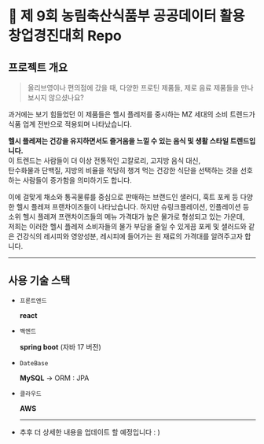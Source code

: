 # 🌱 제 9회 농림축산식품부 공공데이터 활용 창업경진대회 Repo

## 프로젝트 개요
> 올리브영이나 편의점에 갔을 때, 다양한 프로틴 제품들, 제로 음료 제품들을 만나보시지 않으셨나요?       

과거에는 보기 힘들었던 이 제품들은 헬시 플레저를 중시하는 MZ 세대의 소비 트렌드가 식품 업계 전반으로 적용되며 나타났습니다.        

**헬시 플레져는 건강을 유지하면서도 즐거움을 느낄 수 있는 음식 및 생활 스타일 트렌드입니다.**       
이 트렌드는 사람들이 더 이상 전통적인 고칼로리, 고지방 음식 대신,    
탄수화물과 단백질, 지방의 비율을 적당히 챙겨 먹는 건강한 식단을 선택하는 것을 선호하는 사람들이 증가함을 의미하기도 합니다.      
           
이에 걸맞게 채소와 통곡물류를 중심으로 판매하는 브랜드인 샐러디, 훅트 포케 등 다양한 헬시 플레져 프랜차이즈들이 나타났습니다.
하지만 슈링크플레이션, 인플레이션 등 소위 헬시 플레져 프랜차이즈들의 메뉴 가격대가 높은 물가로 형성되고 있는 가운데,    
저희는 이러한 헬시 플레져 소비자들의 물가 부담을 줄일 수 있게끔 포케 및 샐러드와 같은 건강식의 레시피와 영양성분, 레시피에 들어가는 원 재료의 가격대를 알려주고자 합니다.         

---

## 사용 기술 스택

- `프론트엔드`
    
    **react**
    
- `백엔드`
    
    **spring boot** (자바 17 버전)
    
- `DateBase`
    
    **MySQL**
    → ORM : JPA  
    
- `클라우드`
    
    **AWS**

  ---

* 추후 더 상세한 내용을 업데이트 할 예정입니다 : )
  
